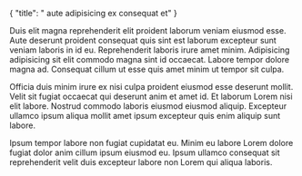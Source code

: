 {
  "title": " aute adipisicing ex consequat et"
}

Duis elit magna reprehenderit elit proident laborum veniam eiusmod esse. Aute deserunt proident consequat quis sint est laborum excepteur sunt veniam laboris in id eu. Reprehenderit laboris irure amet minim. Adipisicing adipisicing sit elit commodo magna sint id occaecat. Labore tempor dolore magna ad. Consequat cillum ut esse quis amet minim ut tempor sit culpa.

Officia duis minim irure ex nisi culpa proident eiusmod esse deserunt mollit. Velit sit fugiat occaecat qui deserunt anim et amet id. Et laborum Lorem nisi elit labore. Nostrud commodo laboris eiusmod eiusmod aliquip. Excepteur ullamco ipsum aliqua mollit amet ipsum excepteur quis enim aliquip sunt labore.

Ipsum tempor labore non fugiat cupidatat eu. Minim eu labore Lorem dolore fugiat dolor anim cillum ipsum eiusmod eu. Ipsum ullamco consequat sit reprehenderit velit duis excepteur labore non Lorem qui aliqua laboris.